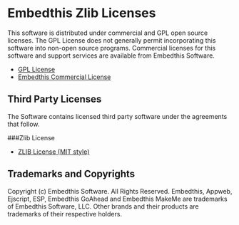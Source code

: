 Embedthis Zlib Licenses
===

This software is distributed under commercial and GPL open source licenses.
The GPL License does not generally permit incorporating this software into
non-open source programs. Commercial licenses for this software and support
services are available from Embedthis Software.

* [GPL License](http://www.gnu.org/licenses/gpl-2.0.html)
* [Embedthis Commercial License](http://embedthis.com/licensing/index.html)

Third Party Licenses
---

The Software contains licensed third party software under the agreements that follow.

###Zlib License

* [ZLIB License (MIT style)](http://www.zlib.net/zlib_license.html)

Trademarks and Copyrights
---
Copyright (c) Embedthis Software. All Rights Reserved.
Embedthis, Appweb, Ejscript, ESP, Embedthis GoAhead and Embedthis MakeMe
are trademarks of Embedthis Software, LLC. Other brands and their products
are trademarks of their respective holders.

